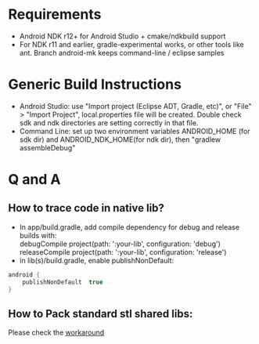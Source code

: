 # Requirements
* Android NDK r12+ for Android Studio + cmake/ndkbuild support
* For NDK r11 and earlier, gradle-experimental works, or other tools like ant. Branch android-mk keeps command-line / eclipse samples 

# Generic Build Instructions
* Android Studio: use "Import project (Eclipse ADT, Gradle, etc)", or "File" > "Import Project", local.properties file will be created. Double check sdk and ndk directories are setting correctly in that file.
* Command Line: set up two environment variables ANDROID_HOME (for sdk dir) and ANDROID_NDK_HOME(for ndk dir), then "gradlew assembleDebug"


# Q and A
## How to trace code in native lib?   
* In app/build.gradle, add compile dependency for debug and release builds with:   
debugCompile project(path: ':your-lib', configuration: 'debug')   
releaseCompile project(path: ':your-lib', configuration: 'release')
* in lib(s)/build.gradle, enable publishNonDefault:    
```java
android {
    publishNonDefault  true
}
```
## How to Pack standard stl shared libs:
 Please check the [workaround](http://stackoverflow.com/questions/39620739)